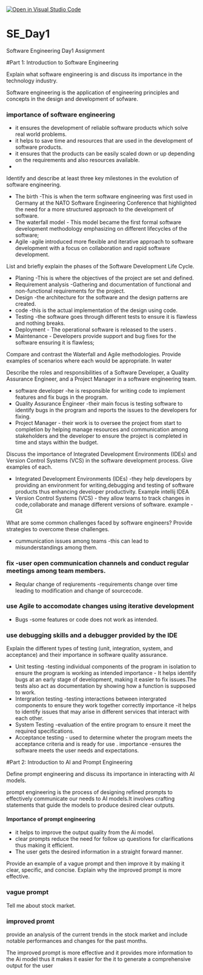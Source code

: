 [![Open in Visual Studio Code](https://classroom.github.com/assets/open-in-vscode-2e0aaae1b6195c2367325f4f02e2d04e9abb55f0b24a779b69b11b9e10269abc.svg)](https://classroom.github.com/online_ide?assignment_repo_id=18361597&assignment_repo_type=AssignmentRepo)
# SE_Day1
Software Engineering Day1 Assignment

#Part 1: Introduction to Software Engineering

Explain what software engineering is and discuss its importance in the technology industry.

Software engineering is the application of engineering principles and concepts in the design and development of sofware.
### importance of software engineering
* it ensures the development of reliable software products which solve real world problems.
* it helps to save time and resources that are used in the development of software products.
* it ensures that the products can be easily scaled down or up depending on the requirements and also resources available.
* 


Identify and describe at least three key milestones in the evolution of software engineering.
* The birth -This is when the term software engineering was first used in Germany at the NATO Software Engineering Conference that highlighted the need for a more structured approach to the development of software.
* The waterfall model - This model became the first formal software development methodology emphasizing on different lifecycles of the software;
* Agile -agile introduced more flexible and iterative approach to software development with a focus on collaboration and rapid software development. 


List and briefly explain the phases of the Software Development Life Cycle.
* Planing -This is where the objectives of the project are set and defined.
* Requirement analysis -Gathering and documentation of functional and non-functional requirements for the project.
* Design -the architecture for the software and the design patterns are created.
* code -this is the actual implementation of the design using code.
* Testing -the software goes through different tests to ensure it is flawless and nothing breaks.
* Deployment - The operational software is released to the users .
* Maintenance - Developers provide support and bug fixes for the software ensuring it is flawless;
  
Compare and contrast the Waterfall and Agile methodologies. Provide examples of scenarios where each would be appropriate.
In water

Describe the roles and responsibilities of a Software Developer, a Quality Assurance Engineer, and a Project Manager in a software engineering team.
* software developer -he is responsible for writing code to implement features and fix bugs in the program.
*  Quality Assurance Engineer -their main focus is testing software to identify bugs in the program and reports the issues to the developers for fixing.
*  Project Manager - their work is to oversee the project from start to completion by helping manage resources and communication among stakeholders and the developer to ensure the project is completed in time and stays within the budget.


Discuss the importance of Integrated Development Environments (IDEs) and Version Control Systems (VCS) in the software development process. Give examples of each.
* Integrated Development Environments (IDEs) -they help developers by providing an environment for writing,debugging and testing of software products thus enhancing developer productivity. Example intellij IDEA
* Version Control Systems (VCS) - they allow teams to track changes in code,collaborate and manage different versions of software. example -Git

What are some common challenges faced by software engineers? Provide strategies to overcome these challenges.
* cummunication issues among teams -this can lead to misunderstandings among them.
### fix -user open communication channels and conduct regular meetings among team members.
* Reqular change of reqiurements -requirements change over time leading to modification and change of sourcecode.
### use Agile to accomodate changes using iterative development
* Bugs -some features or code does not work as intended.
### use debugging skills and a debugger provided by the IDE

Explain the different types of testing (unit, integration, system, and acceptance) and their importance in software quality assurance.
* Unit testing -testing individual components of the program in isolation to ensure the program is working as intended importance - It helps identify bugs at an early stage of development, making it easier to fix issues.The tests also act
as documentation by showing how a function is supposed to work.
* Intergration testing -testing interactions between intergrated components to ensure they work together correctly
  importance -it helps to identify issues that may arise in different services that interact with each other.
* System Testing -evaluation of the entire program to ensure it meet the required specifications.
* Acceptance testing - used to determine wheter the program meets the acceptance criteria and is ready for use .
  importance -ensures the software meets the user needs and expectations.



#Part 2: Introduction to AI and Prompt Engineering


Define prompt engineering and discuss its importance in interacting with AI models.

prompt engineering is the process of designing refined prompts to effectively communicate our needs to AI models.It involves crafting statements that guide the models to produce desired clear outputs.
#### Importance of prompt engineering
* it helps to improve the output quality from the Ai model.
* clear prompts reduce the need for follow up questions for clarifications thus making it efficient.
* The user gets the desired information in a straight forward manner.

Provide an example of a vague prompt and then improve it by making it clear, specific, and concise. Explain why the improved prompt is more effective.
### vague prompt
Tell me about stock market.
### improved promt
provide an analysis of the current trends in the stock market and include notable performances and changes for the past months.

The improved prompt is more effective and it provides more information to the Ai model thus it makes it easier for the it to generate a comprehensive output for the user


